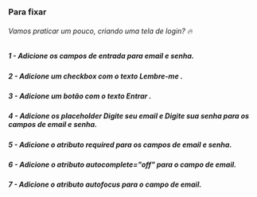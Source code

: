 ### Para fixar

###### Vamos praticar um pouco, criando uma tela de login? 🔥

##### 1 - Adicione os campos de entrada para email e senha.

##### 2 - Adicione um checkbox com o texto Lembre-me .

##### 3 - Adicione um botão com o texto Entrar .

##### 4 - Adicione os placeholder Digite seu email e Digite sua senha para os campos de email e senha.

##### 5 - Adicione o atributo required para os campos de email e senha.

##### 6 - Adicione o atributo autocomplete="off" para o campo de email.

##### 7 - Adicione o atributo autofocus para o campo de email.
